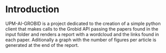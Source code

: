 # Introduction

UPM-AI-GROBID is a project dedicated to the creation of a simple python client that makes calls to the Grobid API passing the papers found in the
input folder and renders a report with a wordcloud and the links found in each paper. Aditionally a graph with the number of figures per article is
generated at the end of the report.